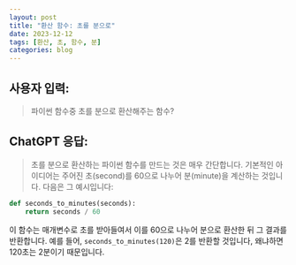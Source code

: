 ```yaml
---
layout: post
title: "환산 함수: 초를 분으로"
date: 2023-12-12
tags: [환산, 초, 함수, 분]
categories: blog
---
```


## 사용자 입력:
> 파이썬 함수중 초를 분으로 환산해주는 함수?

## ChatGPT 응답:
> 초를 분으로 환산하는 파이썬 함수를 만드는 것은 매우 간단합니다. 기본적인 아이디어는 주어진 초(second)를 60으로 나누어 분(minute)을 계산하는 것입니다. 다음은 그 예시입니다:

```python
def seconds_to_minutes(seconds):
    return seconds / 60
```

이 함수는 매개변수로 초를 받아들여서 이를 60으로 나누어 분으로 환산한 뒤 그 결과를 반환합니다. 예를 들어, `seconds_to_minutes(120)`은 2를 반환할 것입니다, 왜냐하면 120초는 2분이기 때문입니다.


